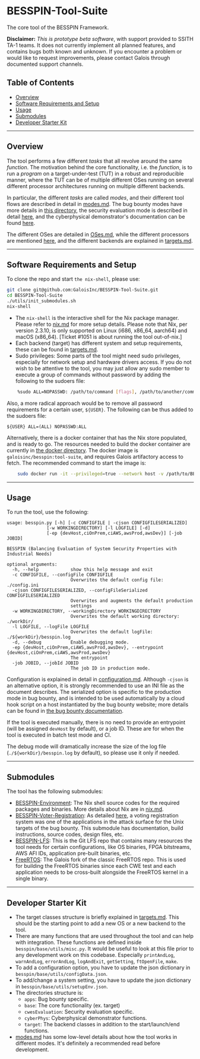 # BESSPIN-Tool-Suite #

The core tool of the BESSPIN Framework.

**Disclaimer:** *This is prototype beta software*, with support
provided to SSITH TA-1 teams.  It does not currently implement all
planned features, and contains bugs both known and unknown.  If
you encounter a problem or would like to request improvements, please
contact Galois through documented support channels.

## Table of Contents ##

- [Overview](#overview)
- [Software Requirements and Setup](#software-requirements-and-setup)
- [Usage](#usage)
- [Submodules](#submodules)
- [Developer Starter Kit](#developer-starter-kit)

___

## Overview ##

The tool performs a few different *tasks* that all revolve around the same *function*. The motivation behind the core functionality, i.e. the *function*, is to run a *program* on a target-under-test (TUT) in a robust and reproducible manner, where the TUT can be of multiple different OSes running on several different processor architectures running on multiple different backends.

In particular, the different *tasks* are called *modes*, and their different tool flows are described in detail in [modes.md](./docs/base/modes.md). The bug bounty modes have more details in [this directory](./docs/bugBounty2020/), the security evaluation mode is described in detail [here](./docs/cwesEvaluation/), and the cyberphysical demonstrator's documentation can be found [here](./docs/cyberPhys).

The different OSes are detailed in [OSes.md](./docs/base/OSes.md), while the different processors are mentioned [here](./docs/base/configuration.md), and the different backends are explained in [targets.md](./docs/base/targets.md).

---

## Software Requirements and Setup

To clone the repo and start `the nix-shell`, please use:

```bash
git clone git@github.com:GaloisInc/BESSPIN-Tool-Suite.git
cd BESSPIN-Tool-Suite
./utils/init_submodules.sh
nix-shell
```

- The `nix-shell` is the interactive shell for the Nix package manager. Please refer to [nix.md](./docs/base/nix.md) for more setup details. Please note that Nix, per version 2.3.10, is only supported on Linux (i686, x86_64, aarch64) and macOS (x86_64). [Ticket #1051 is about running the tool out-of-nix.]
- Each backend (target) has different system and setup requirements, these can be found in [targets.md](./docs/base/targets.md).
- Sudo privileges: Some parts of the tool might need sudo privileges, especially for network setup and hardware drivers access. If you do not wish to be attentive to the tool, you may just allow any sudo member to execute a group of commands without password by adding the following to the sudoers file:
```bash
    %sudo ALL=NOPASSWD: /path/to/command [flags], /path/to/another/command [flags]
```
Also, a more radical approach would be to remove all password requirements for a certain user, `${USER}`. The following can be thus added to the sudoers file:
```
${USER} ALL=(ALL) NOPASSWD:ALL
```

Alternatively, there is a docker container that has the Nix store populated, and is ready to go. The resources needed to build the docker container are currently in [the docker directory](https://github.com/GaloisInc/BESSPIN-Environment/tree/master/docker/). The docker image is `galoisinc/besspin:tool-suite`, and requires Galois artifactory access to fetch. The recommended command to start the image is:
```bash
    sudo docker run -it --privileged=true --network host -v /path/to/BESSPIN-Tool-Suite:/home/besspinuser/BESSPIN-Tool-Suite galoisinc/besspin:tool-suite
```

---

## Usage ##

To run the tool, use the following:
```
usage: besspin.py [-h] [-c CONFIGFILE | -cjson CONFIGFILESERIALIZED]
               [-w WORKINGDIRECTORY] [-l LOGFILE] [-d]
               [-ep {devHost,ciOnPrem,ciAWS,awsProd,awsDev}] [-job JOBID]

BESSPIN (Balancing Evaluation of System Security Properties with Industrial Needs)

optional arguments:
  -h, --help            show this help message and exit
  -c CONFIGFILE, --configFile CONFIGFILE
                        Overwrites the default config file: ./config.ini
  -cjson CONFIGFILESERIALIZED, --configFileSerialized CONFIGFILESERIALIZED
                        Overwrites and augments the default production
                        settings
  -w WORKINGDIRECTORY, --workingDirectory WORKINGDIRECTORY
                        Overwrites the default working directory: ./workDir/
  -l LOGFILE, --logFile LOGFILE
                        Overwrites the default logFile: ./${workDir}/besspin.log
  -d, --debug           Enable debugging mode.
  -ep {devHost,ciOnPrem,ciAWS,awsProd,awsDev}, --entrypoint {devHost,ciOnPrem,ciAWS,awsProd,awsDev}
                        The entrypoint
  -job JOBID, --jobId JOBID
                        The job ID in production mode.
```

Configuration is explained in detail in [configuration.md](./docs/base/configuration.md). Although `-cjson` is an alternative option, it is strongly recommended to use an INI file as the document describes. The serialized option is specific to the production mode in bug bounty, and is intended to be used automatically by a cloud hook script on a host instantiated by the bug bounty website; more details can be found in [the bug bounty documentation](./docs/bugBounty2020/).

If the tool is executed manually, there is no need to provide an entrypoint (will be assigned `devHost` by default), or a job ID. These are for when the tool is executed in batch test mode and CI.

The debug mode will dramatically increase the size of the log file (`./${workDir}/besspin.log` by default), so please use it only if needed.

---

## Submodules ##

The tool has the following submodules:
- [BESSPIN-Environment](./BESSPIN-Environment): The Nix shell source codes for the required packages and binaries. More details about Nix are in [nix.md](./docs/base/nix.md).
- [BESSPIN-Voter-Registration](./BESSPIN-Voter-Registration): As detailed [here](./docs/bugBounty2020/), a voting registration system was one of the applications in the attack surface for the Unix targets of the bug bounty. This submodule has documentation, build instructions, source codes, design files, etc.
- [BESSPIN-LFS](./BESSPIN-LFS): This is the Git LFS repo that contains many resources the tool needs for certain configurations, like OS binaries, FPGA bitstreams, AWS AFI IDs, application pre-built binaries, etc.
- [FreeRTOS](./FreeRTOS): The Galois fork of the classic FreeRTOS repo. This is used for building the FreeRTOS binaries since each CWE test and each application needs to be cross-built alongside the FreeRTOS kernel in a single binary. 

---

## Developer Starter Kit ##

- The target classes structure is briefly explained in [targets.md](./docs/base/targets.md). This should be the starting point to add a new OS or a new backend to the tool.
- There are many functions that are used throughout the tool and can help with integration. These functions are defined inside `besspin/base/utils/misc.py`. It would be useful to look at this file prior to any development work on this codebase. Especially `printAndLog`, `warnAndLog`, `errorAndLog`, `logAndExit`, `getSetting`, `ftOpenFile`, `make`.
- To add a configuration option, you have to update the json dictionary in `besspin/base/utils/configData.json`.
- To add/change a system setting, you have to update the json dictionary in `besspin/base/utils/setupEnv.json`.
- The directories structure is:
  - `apps`: Bug bounty specific.
  - `base`: The core functionality (ex. target)
  - `cwesEvaluation`: Security evaluation specific.
  - `cyberPhys`: Cyberphysical demonstrator functions.
  - `target`: The backend classes in addition to the start/launch/end functions.
- [modes.md](./docs/base/modes) has some low-level details about how the tool works in different modes. It's definitely a recommended read before development.


